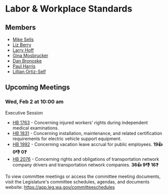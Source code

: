 # Labor & Workplace Standards
## Members
* [Mike Sells](/person/leg/mike.sells.md)
* [Liz Berry](/person/leg/liz.berry.md)
* [Larry Hoff](/person/leg/hoff_la.md)
* [Gina Mosbrucker](/person/leg/gina.mosbrucker.md)
* [Dan Bronoske](/person/leg/dan.bronoske.md)
* [Paul Harris](/person/leg/paul.harris.md)
* [Lillian Ortiz-Self](/person/leg/lillian.ortiz-self.md)
## Upcoming Meetings
### Wed, Feb 2 at 10:00 am
Executive Session
* [HB 1763](/bill/2021-22/hb/1763/) - Concerning injured workers' rights during independent medical examinations.
* [HB 1831](/bill/2021-22/hb/1831/) - Concerning installation, maintenance, and related certification requirements for electric vehicle support equipment.
* [HB 1992](/bill/2021-22/hb/1992/) - Concerning vacation leave accrual for public employees. **19👍** **0👎** **0❓**
* [HB 2076](/bill/2021-22/hb/2076/) - Concerning rights and obligations of transportation network company drivers and transportation network companies. **36👍** **9👎** **16❓**

To view committee meetings or access the committee meeting documents, visit the Legislature's committee schedules, agendas, and documents website:  https://app.leg.wa.gov/committeeschedules
